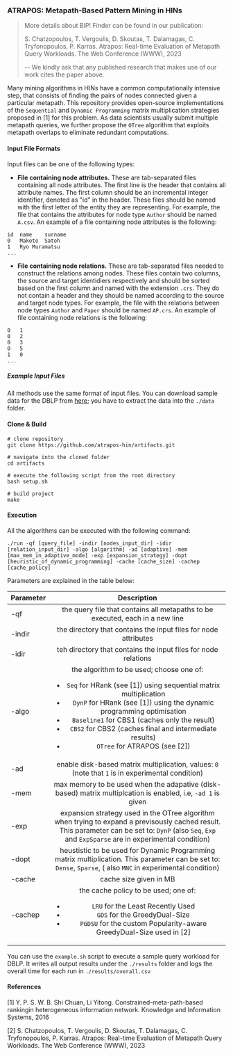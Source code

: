 ### ATRAPOS: Metapath-Based Pattern Mining in HINs

> More details about BIP! Finder can be found in our publication:
> 
> S. Chatzopoulos, T. Vergoulis, D. Skoutas, T. Dalamagas, C. Tryfonopoulos, P. Karras. Atrapos: Real-time Evaluation of Metapath Query Workloads. The Web Conference (WWW), 2023
>
> -- We kindly ask that any published research that makes use of our work cites the paper above.


 

Many mining algorithms in HINs have a common computationally intensive step, that consists of finding the pairs of nodes connected given a particular metapath. This repository provides open-source implementations of the `Sequential` and `Dynamic Programming` matrix multiplication strategies proposed in [1] for this problem. 
As data scientists usually submit multiple metapath queries, we further propose the `OTree` algorithm that exploits metapath overlaps to eliminate redundant computations.

#### Input File Formats

Input files can be one of the following types:

* **File containing node attributes.** These are tab-separated files containing all node attributes. The first line is the header that contains all attribute names. The first column should be an incremental integer identifier, denoted as "id" in the header. These files should be named with the first letter of the entity they are representing. For example, the file that contains the attributes for node type `Author` should be named `A.csv`. An example of a file containing node attributes is the following: 

```
id	name    surname
0	Makoto  Satoh
1	Ryo Muramatsu
...
```

* **File containing node relations.** These are tab-separated files needed to construct the relations among nodes. These files contain two columns, the source and target identidiers respectively and should be sorted based on the first column and named with the extension `.crs`. They do not contain a header and they should be named according to the source and target node types. For example, the file with the relations between node types `Author` and `Paper` should be named `AP.crs`. An example of file containing node relations is the following: 

```
0	1
0	2
0	3
0	5
1	0
...
```

##### Example Input Files

All methods use the same format of input files. You can download sample data for the DBLP from [here](http://andrea.imsi.athenarc.gr/atrapos_sample_data.tar.gz); you have to extract the data into the `./data` folder.


#### Clone & Build

```
# clone repository
git clone https://github.com/atrapos-hin/artifacts.git

# navigate into the cloned folder
cd artifacts

# execute the following script from the root directory
bash setup.sh

# build project
make
```

#### Execution

All the algorithms can be executed with the following command: 

```
./run -qf [query_file] -indir [nodes_input_dir] -idir [relation_input_dir] -algo [algorithm] -ad [adaptive] -mem [max_mem_in_adaptive_mode] -exp [expansion_strategy] -dopt [heuristic_of_dynamic_programming] -cache [cache_size] -cachep [cache_policy]
```

Parameters are explained in the table below:

| Parameter   |      Description      |
|----------|:-------------:|
| -qf |  the query file that contains all metapaths to be executed, each in a new line |
| -indir |    the directory that contains the input files for node attributes    |
| -idir | teh directory that contains the input files for node relations |
| -algo | the algorithm to be used; choose one of: <ul><li>`Seq` for HRank (see [1]) using sequential matrix multiplication</li><li>`DynP` for HRank (see [1]) using the dynamic programming optimisation</li><li>`Baseline1` for CBS1 (caches only the result)</li><li>`CBS2` for CBS2 (caches final and intermediate results)</li><li>`OTree` for ATRAPOS (see [2])</li></ul></ul> |
| -ad | enable disk-based matrix multiplication, values: `0` (note that `1` is in experimental condition) |
| -mem | max memory to be used when the adapative (disk-based) matrix multiplcation is enabled, i.e, `-ad 1` is given |
| -exp | expansion strategy used in the OTree algorithm when trying to expand a previsously cached result. This parameter can be set to: `DynP` (also `Seq`, `Exp` and `ExpSparse` are in experimental condition) |
| -dopt | heustistic to be used for Dynamic Programming matrix multiplication. This parameter can be set to: `Dense`, `Sparse`, ( also `MNC` in experimental condition) |
| -cache | cache size given in MB |
| -cachep | the cache policy to be used; one of: <ul><li>`LRU` for the Least Recently Used</li><li>`GDS` for the GreedyDual-Size</li><li>`PGDSU` for the custom Popularity-aware GreedyDual-Size used in [2]</li></ul> |

You can use the `example.sh` script to execute a sample query workload for DBLP. 
It writes all output results under the `./results` folder and logs the overall time for each run in `./results/overall.csv`

#### References
[1] Y. P. S. W. B. Shi Chuan, Li Yitong. Constrained-meta-path-based rankingin heterogeneous information network. Knowledge and Information Systems, 2016

[2] S. Chatzopoulos, T. Vergoulis, D. Skoutas, T. Dalamagas, C. Tryfonopoulos, P. Karras. Atrapos: Real-time Evaluation of Metapath Query Workloads. The Web Conference (WWW), 2023
